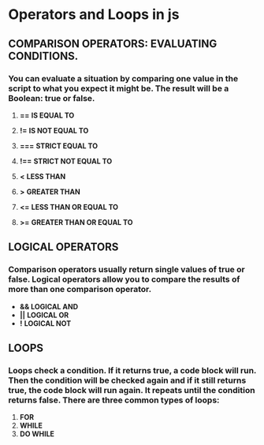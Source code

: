 # Operators and Loops in js
## **COMPARISON OPERATORS: EVALUATING CONDITIONS.**
###  You can evaluate a situation by comparing one value in the script to what you expect it might be. The result will be a Boolean: true or false.
1. **==** **IS EQUAL TO**

2. **!=** **IS NOT EQUAL TO**

3. **===** **STRICT EQUAL TO**

4. **!==** **STRICT NOT EQUAL TO**

5. **<** **LESS THAN**

6. **>** **GREATER THAN**

7. **<=** **LESS THAN OR EQUAL TO**

8. **>=** **GREATER THAN OR EQUAL TO**
## **LOGICAL OPERATORS**
### Comparison operators usually return single values of true or false. Logical operators allow you to compare the results of more than one comparison operator.
* **&& LOGICAL AND**
* **||** **LOGICAL OR** 
* **!** **LOGICAL NOT**
## **LOOPS**
### Loops check a condition. If it returns true, a code block will run. Then the condition will be checked again and if it still returns true, the code block will run again. It repeats until the condition returns false. There are three common types of loops:
1. **FOR**
2. **WHILE**
3. **DO WHILE**


